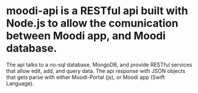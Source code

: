 # moodi-api is a RESTful api built with Node.js to allow the comunication between Moodi app, and Moodi database.

The api talks to a no-sql database, MongoDB, and provide RESTful services that allow edit, add, and query data.
The api response with JSON objects that gets parse with either Moodi-Portal (js), or Moodi app (Swift Language).

